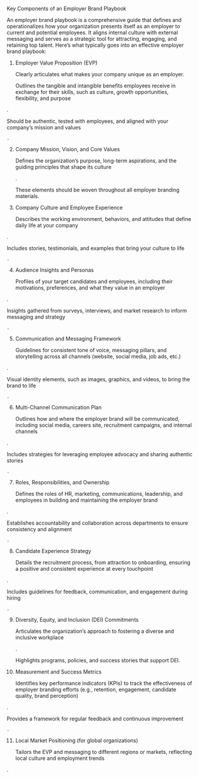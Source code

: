 Key Components of an Employer Brand Playbook

An employer brand playbook is a comprehensive guide that defines and operationalizes how your organization presents itself as an employer to current and potential employees. It aligns internal culture with external messaging and serves as a strategic tool for attracting, engaging, and retaining top talent. Here’s what typically goes into an effective employer brand playbook:

1. Employer Value Proposition (EVP)

   Clearly articulates what makes your company unique as an employer.

   Outlines the tangible and intangible benefits employees receive in exchange for their skills, such as culture, growth opportunities, flexibility, and purpose

.

Should be authentic, tested with employees, and aligned with your company’s mission and values

    .

2. Company Mission, Vision, and Core Values

   Defines the organization’s purpose, long-term aspirations, and the guiding principles that shape its culture

   .

   These elements should be woven throughout all employer branding materials.

3. Company Culture and Employee Experience

   Describes the working environment, behaviors, and attitudes that define daily life at your company

.

Includes stories, testimonials, and examples that bring your culture to life

    .

4. Audience Insights and Personas

   Profiles of your target candidates and employees, including their motivations, preferences, and what they value in an employer

.

Insights gathered from surveys, interviews, and market research to inform messaging and strategy

    .

5. Communication and Messaging Framework

   Guidelines for consistent tone of voice, messaging pillars, and storytelling across all channels (website, social media, job ads, etc.)

.

Visual identity elements, such as images, graphics, and videos, to bring the brand to life

    .

6. Multi-Channel Communication Plan

   Outlines how and where the employer brand will be communicated, including social media, careers site, recruitment campaigns, and internal channels

.

Includes strategies for leveraging employee advocacy and sharing authentic stories

    .

7. Roles, Responsibilities, and Ownership

   Defines the roles of HR, marketing, communications, leadership, and employees in building and maintaining the employer brand

.

Establishes accountability and collaboration across departments to ensure consistency and alignment

    .

8. Candidate Experience Strategy

   Details the recruitment process, from attraction to onboarding, ensuring a positive and consistent experience at every touchpoint

.

Includes guidelines for feedback, communication, and engagement during hiring

    .

9. Diversity, Equity, and Inclusion (DEI) Commitments

   Articulates the organization’s approach to fostering a diverse and inclusive workplace

   .

   Highlights programs, policies, and success stories that support DEI.

10. Measurement and Success Metrics

    Identifies key performance indicators (KPIs) to track the effectiveness of employer branding efforts (e.g., retention, engagement, candidate quality, brand perception)

.

Provides a framework for regular feedback and continuous improvement

    .

11. Local Market Positioning (for global organizations)

    Tailors the EVP and messaging to different regions or markets, reflecting local culture and employment trends

.
